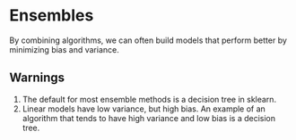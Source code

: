 # Ensembles
By combining algorithms, we can often build models that perform better by minimizing bias and variance. 

## Warnings 
1. The default for most ensemble methods is a decision tree in sklearn.
2. Linear models have low variance, but high bias. An example of an algorithm that tends to have high variance and low bias is a decision tree.
